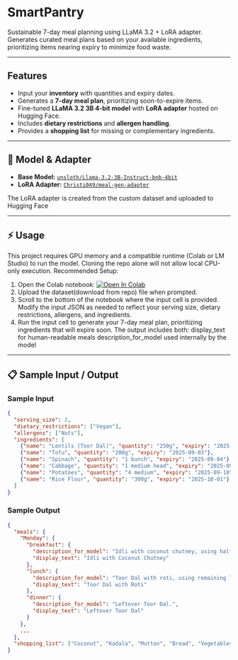 # SmartPantry
Sustainable 7-day meal planning using LLaMA 3.2 + LoRA adapter.  
Generates curated meal plans based on your available ingredients, prioritizing items nearing expiry to minimize food waste.

---

## Features
- Input your **inventory** with quantities and expiry dates.
- Generates a **7-day meal plan**, prioritizing soon-to-expire items.
- Fine-tuned **LLaMA 3.2 3B 4-bit model** with **LoRA adapter** hosted on Hugging Face.
- Includes **dietary restrictions** and **allergen handling**.
- Provides a **shopping list** for missing or complementary ingredients.

---

## 🧠 Model & Adapter
- **Base Model:** [`unsloth/Llama-3.2-3B-Instruct-bnb-4bit`](https://huggingface.co/unsloth/Llama-3.2-3B-Instruct-bnb-4bit)  
- **LoRA Adapter:** [`Christi049/meal-gen-adapter`](https://huggingface.co/Christi049/meal-gen-adapter)  

The LoRA adapter is created from the custom dataset and uploaded to Hugging Face

---

## ⚡ Usage
This project requires GPU memory and a compatible runtime (Colab or LM Studio) to run the model. Cloning the repo alone will not allow local CPU-only execution.
Recommended Setup:
1. Open the Colab notebook:
   [![Open In Colab](https://colab.research.google.com/assets/colab-badge.svg)](https://colab.research.google.com/drive/18AObSFJ3AQw-h-yIIqBIhuseXsbSKApp?usp=sharing)
2. Upload the dataset(download from repo) file when prompted. 
3. Scroll to the bottom of the notebook where the input cell is provided. Modify the input JSON as needed to reflect your serving size, dietary restrictions, allergens, and ingredients.
4. Run the input cell to generate your 7-day meal plan, prioritizing ingredients that will expire soon. The output includes both:
  display_text for human-readable meals
  description_for_model used internally by the model

---

## 📋 Sample Input / Output

### Sample Input
```json
{
  "serving_size": 2,
  "dietary_restrictions": ["Vegan"],
  "allergens": ["Nuts"],
  "ingredients": [
    {"name": "Lentils (Toor Dal)", "quantity": "250g", "expiry": "2025-09-02"},
    {"name": "Tofu", "quantity": "200g", "expiry": "2025-09-03"},
    {"name": "Spinach", "quantity": "1 bunch", "expiry": "2025-09-04"},
    {"name": "Cabbage", "quantity": "1 medium head", "expiry": "2025-09-07"},
    {"name": "Potatoes", "quantity": "4 medium", "expiry": "2025-09-10"},
    {"name": "Rice Flour", "quantity": "300g", "expiry": "2025-10-01"}
  ]
}
```

### Sample Output
```json
{
  "meals": {
    "Monday": {
      "breakfast": {
        "description_for_model": "Idli with coconut chutney, using half the lentils and half the rice flour.",
        "display_text": "Idli with Coconut Chutney"
      },
      "lunch": {
        "description_for_model": "Toor Dal with roti, using remaining lentils.",
        "display_text": "Toor Dal with Roti"
      },
      "dinner": {
        "description_for_model": "Leftover Toor Dal.",
        "display_text": "Leftover Toor Dal"
      }
    },
    ...
  },
  "shopping_list": ["Coconut", "Kadala", "Mutton", "Bread", "Vegetables", "Bread"]
}
```



